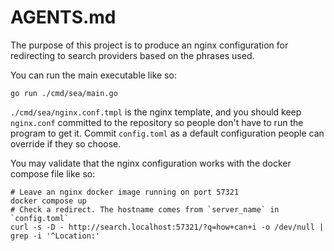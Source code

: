 # AGENTS.md

The purpose of this project is to produce an nginx configuration for redirecting
to search providers based on the phrases used.

You can run the main executable like so:

```
go run ./cmd/sea/main.go
```

`./cmd/sea/nginx.conf.tmpl` is the nginx template, and you should keep
`nginx.conf` committed to the repository so people don't have to run the program
to get it. Commit `config.toml` as a default configuration people can override
if they so choose.

You may validate that the nginx configuration works with the docker compose file
like so:

```
# Leave an nginx docker image running on port 57321
docker compose up
# Check a redirect. The hostname comes from `server_name` in `config.toml`
curl -s -D - http://search.localhost:57321/?q=how+can+i -o /dev/null | grep -i '^Location:'
```
